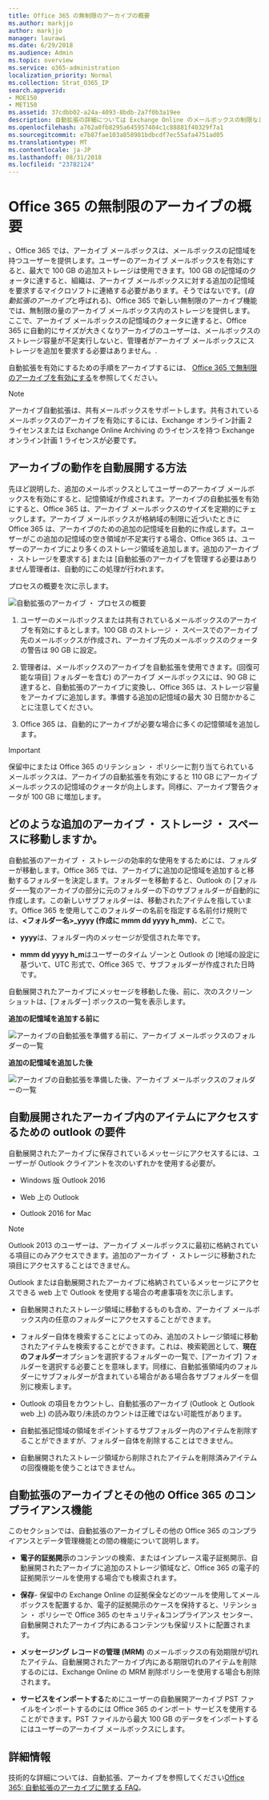 ```yaml
---
title: Office 365 の無制限のアーカイブの概要
ms.author: markjjo
author: markjjo
manager: laurawi
ms.date: 6/29/2018
ms.audience: Admin
ms.topic: overview
ms.service: o365-administration
localization_priority: Normal
ms.collection: Strat_O365_IP
search.appverid:
- MOE150
- MET150
ms.assetid: 37cdbb02-a24a-4093-8bdb-2a7f0b3a19ee
description: 自動拡張の詳細については Exchange Online のメールボックスの制限なしのアーカイブ ・ ストレージを提供するアーカイブを Office 365 で、です。
ms.openlocfilehash: a762a0fb8295a645957404c1c88881f40329f7a1
ms.sourcegitcommit: e7b87fae103a858981bdbcdf7ec55afa4751ad05
ms.translationtype: MT
ms.contentlocale: ja-JP
ms.lasthandoff: 08/31/2018
ms.locfileid: "23782124"
---
```

# <a name="overview-of-unlimited-archiving-in-office-365"></a>Office 365 の無制限のアーカイブの概要

、Office 365 では、アーカイブ メールボックスは、メールボックスの記憶域を持つユーザーを提供します。ユーザーのアーカイブ メールボックスを有効にすると、最大で 100 GB の追加ストレージは使用できます。100 GB の記憶域のクォータに達すると、組織は、アーカイブ メールボックスに対する追加の記憶域を要求するマイクロソフトに連絡する必要があります。そうではないです。(*自動拡張のアーカイブ*と呼ばれる)、Office 365 で新しい無制限のアーカイブ機能では、無制限の量のアーカイブ メールボックス内のストレージを提供します。ここで、アーカイブ メールボックスの記憶域のクォータに達すると、Office 365 に自動的にサイズが大きくなりアーカイブのユーザーは、メールボックスのストレージ容量が不足実行しないと、管理者がアーカイブ メールボックスにストレージを追加を要求する必要はありません。.
  
自動拡張を有効にするための手順をアーカイブするには、 [Office 365 で無制限のアーカイブを有効にする](enable-unlimited-archiving.md)を参照してください。
  
> [!NOTE]
> アーカイブ自動拡張は、共有メールボックスをサポートします。共有されているメールボックスのアーカイブを有効にするには、Exchange オンライン計画 2 ライセンスまたは Exchange Online Archiving のライセンスを持つ Exchange オンライン計画 1 ライセンスが必要です。 
  
## <a name="how-auto-expanding-archiving-works"></a>アーカイブの動作を自動展開する方法

先ほど説明した、追加のメールボックスとしてユーザーのアーカイブ メールボックスを有効にすると、記憶領域が作成されます。アーカイブの自動拡張を有効にすると、Office 365 は、アーカイブ メールボックスのサイズを定期的にチェックします。アーカイブ メールボックスが格納域の制限に近づいたときに Office 365 は、アーカイブのための追加の記憶域を自動的に作成します。ユーザーがこの追加の記憶域の空き領域が不足実行する場合、Office 365 は、ユーザーのアーカイブにより多くのストレージ領域を追加します。追加のアーカイブ ・ ストレージを要求する] または [自動拡張のアーカイブを管理する必要はありません管理者は、自動的にこの処理が行われます。 
  
プロセスの概要を次に示します。
  
![自動拡張のアーカイブ ・ プロセスの概要](media/74355385-d990-44fe-8a87-6c3639d1f63f.png)
  
1. ユーザーのメールボックスまたは共有されているメールボックスのアーカイブを有効にするとします。100 GB のストレージ ・ スペースでのアーカイブ先のメールボックスが作成され、アーカイブ先のメールボックスのクォータの警告は 90 GB に設定。
    
2. 管理者は、メールボックスのアーカイブを自動拡張を使用できます。(回復可能な項目] フォルダーを含む) のアーカイブ メールボックスには、90 GB に達すると、自動拡張のアーカイブに変換し、Office 365 は、ストレージ容量をアーカイブに追加します。準備する追加の記憶域の最大 30 日間かかることに注意してください。
    
3. Office 365 は、自動的にアーカイブが必要な場合に多くの記憶領域を追加します。
  
> [!IMPORTANT]
> 保留中にまたは Office 365 のリテンション ・ ポリシーに割り当てられているメールボックスは、アーカイブの自動拡張を有効にすると 110 GB にアーカイブ メールボックスの記憶域のクォータが向上します。同様に、アーカイブ警告クォータが 100 GB に増加します。

## <a name="what-gets-moved-to-the-additional-archive-storage-space"></a>どのような追加のアーカイブ ・ ストレージ ・ スペースに移動しますか。

自動拡張のアーカイブ ・ ストレージの効率的な使用をするためには、フォルダーが移動します。Office 365 では、アーカイブに追加の記憶域を追加すると移動するフォルダーを決定します。フォルダーを移動すると、Outlook の [フォルダー一覧のアーカイブの部分に元のフォルダーの下のサブフォルダーが自動的に作成します。この新しいサブフォルダーは、移動されたアイテムを指しています。Office 365 を使用してこのフォルダーの名前を指定する名前付け規則では、**\<フォルダー名\>_yyyy (作成に mmm dd yyyy h_mm)**、どこで。 
  
- **yyyy**は、フォルダー内のメッセージが受信された年です。 
    
- **mmm dd yyyy h_m**はユーザーのタイム ゾーンと Outlook の [地域の設定に基づいて、UTC 形式で、Office 365 で、サブフォルダーが作成された日時です。 
    
自動展開されたアーカイブにメッセージを移動した後、前に、次のスクリーン ショットは、[フォルダー] ボックスの一覧を表示します。
  
 **追加の記憶域を追加する前に**
  
![アーカイブの自動拡張を準備する前に、アーカイブ メールボックスのフォルダーの一覧](media/5d6d6420-e562-4912-aaab-1c111762b3f6.png)
  
 **追加の記憶域を追加した後**
  
![アーカイブの自動拡張を準備した後、アーカイブ メールボックスのフォルダーの一覧](media/c03c5f51-23fa-4fc2-b887-7e7e5cce30da.png)
  
## <a name="outlook-requirements-for-accessing-items-in-an-auto-expanded-archive"></a>自動展開されたアーカイブ内のアイテムにアクセスするための outlook の要件

自動展開されたアーカイブに保存されているメッセージにアクセスするには、ユーザーが Outlook クライアントを次のいずれかを使用する必要が。
  
- Windows 版 Outlook 2016
    
- Web 上の Outlook 
    
- Outlook 2016 for Mac 
    
> [!NOTE]
> Outlook 2013 のユーザーは、アーカイブ メールボックスに最初に格納されている項目にのみアクセスできます。追加のアーカイブ ・ ストレージに移動された項目にアクセスすることはできません。 
  
Outlook または自動展開されたアーカイブに格納されているメッセージにアクセスできる web 上で Outlook を使用する場合の考慮事項を次に示します。
  
- 自動展開されたストレージ領域に移動するものも含め、アーカイブ メールボックス内の任意のフォルダーにアクセスすることができます。
    
- フォルダー自体を検索することによってのみ、追加のストレージ領域に移動されたアイテムを検索することができます。これは、検索範囲として、**現在のフォルダー**オプションを選択するフォルダーの一覧で、[アーカイブ] フォルダーを選択する必要ことを意味します。同様に、自動拡張領域内のフォルダーにサブフォルダーが含まれている場合がある場合各サブフォルダーを個別に検索します。 
    
- Outlook の項目をカウントし、自動拡張のアーカイブ (Outlook と Outlook web 上) の読み取り/未読のカウントは正確ではない可能性があります。
    
- 自動拡張記憶域の領域をポイントするサブフォルダー内のアイテムを削除することができますが、フォルダー自体を削除することはできません。
    
- 自動展開されたストレージ領域から削除されたアイテムを削除済みアイテムの回復機能を使うことはできません。
  
## <a name="auto-expanding-archiving-and-other-office-365-compliance-features"></a>自動拡張のアーカイブとその他の Office 365 のコンプライアンス機能

このセクションでは、自動拡張のアーカイブしその他の Office 365 のコンプライアンスとデータ管理機能との間の機能について説明します。
  
- **電子的証拠開示**のコンテンツの検索、またはインプレース電子証拠開示、自動展開されたアーカイブに追加のストレージ領域など、Office 365 の電子的証拠開示ツールを使用する場合でも検索されます。
    
- **保存**- 保留中の Exchange Online の証拠保全などのツールを使用してメールボックスを配置するか、電子的証拠開示のケースを保持すると、リテンション ・ ポリシーで Office 365 のセキュリティ&amp;コンプライアンス センター、自動展開されたアーカイブ内にあるコンテンツも保留リストに配置されます。
    
- **メッセージング レコードの管理 (MRM)** のメールボックスの有効期限が切れたアイテム、自動展開されたアーカイブ内にある期限切れのアイテムを削除するのには、Exchange Online の MRM 削除ポリシーを使用する場合も削除されます。
    
- **サービスをインポートする**ためにユーザーの自動展開アーカイブ PST ファイルをインポートするのには Office 365 のインポート サービスを使用することができます。PST ファイルから最大 100 GB のデータをインポートするにはユーザーのアーカイブ メールボックスにします。 

## <a name="more-information"></a>詳細情報

技術的な詳細については、自動拡張、アーカイブを参照してください[Office 365: 自動拡張のアーカイブに関する FAQ](https://blogs.technet.microsoft.com/exchange/2018/04/09/office-365-auto-expanding-archives-faq/)。